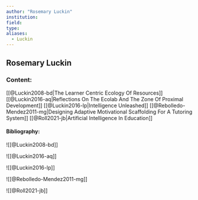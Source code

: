 ```yaml
---
author: "Rosemary Luckin"
institution:
field:
type:
aliases:
  - Luckin
---
```


## Rosemary Luckin

### Content:
[[@Luckin2008-bd|The Learner Centric Ecology Of Resources]]
[[@Luckin2016-aq|Reflections On The Ecolab And The Zone Of Proximal Development]]
[[@Luckin2016-lp|Intelligence Unleashed]]
[[@Rebolledo-Mendez2011-mg|Designing Adaptive Motivational Scaffolding For A Tutoring System]]
[[@Roll2021-jb|Artificial Intelligence In Education]]

#### Bibliography:

![[@Luckin2008-bd]]

![[@Luckin2016-aq]]

![[@Luckin2016-lp]]

![[@Rebolledo-Mendez2011-mg]]

![[@Roll2021-jb]]